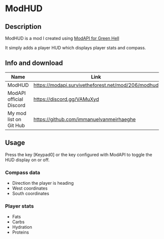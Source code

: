 # ModHUD

## Description

ModHUD is a mod I created using [ModAPI for Green Hell](https://modapi.survivetheforest.net/mods/game/GH/) 

It simply adds a player HUD which displays player stats and compass.

## Info and download

| Name | Link|
|--|--|
| ModHUD | https://modapi.survivetheforest.net/mod/206/modhud |
| ModAPI official Discord | https://discord.gg/VAMuXyd |
|My mod list on Git Hub | https://github.com/immanuelvanmeirhaeghe |

## Usage

Press the key [Keypad0] or the key configured with ModAPI to toggle the HUD display on or off.

### Compass data
- Direction the player is heading
- West coordinates
- South coordinates

### Player stats
- Fats
- Carbs
- Hydration
- Proteins
